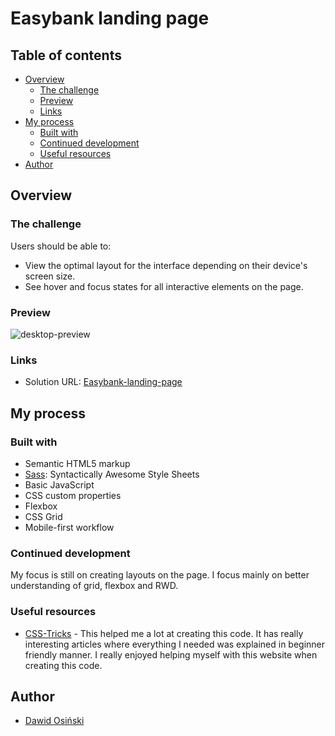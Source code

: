 # Easybank landing page

## Table of contents

- [Overview](#overview)
  - [The challenge](#the-challenge)
  - [Preview](#preview)
  - [Links](#links)
- [My process](#my-process)
  - [Built with](#built-with)
  - [Continued development](#continued-development)
  - [Useful resources](#useful-resources)
- [Author](#author)

## Overview

### The challenge

Users should be able to:

- View the optimal layout for the interface depending on their device's screen size.
- See hover and focus states for all interactive elements on the page.

### Preview
![desktop-preview](https://github.com/myers32/Easybank-landing-page/assets/122280628/185e7bd3-738c-449f-8b3c-9acabb81867e)

### Links

- Solution URL: [Easybank-landing-page](https://myers32.github.io/Easybank-landing-page/)

## My process

### Built with

- Semantic HTML5 markup
- [Sass](https://sass-lang.com/): Syntactically Awesome Style Sheets 
- Basic JavaScript
- CSS custom properties
- Flexbox
- CSS Grid
- Mobile-first workflow

### Continued development
My focus is still on creating layouts on the page. I focus mainly on better understanding of grid, flexbox and RWD.

### Useful resources

- [CSS-Tricks](https://www.css-tricks.com) - This helped me a lot at creating this code. It has really interesting articles where everything I needed was explained in beginner friendly manner. I really enjoyed helping myself with this website when creating this code.

## Author

- [Dawid Osiński](https://github.com/myers32)
